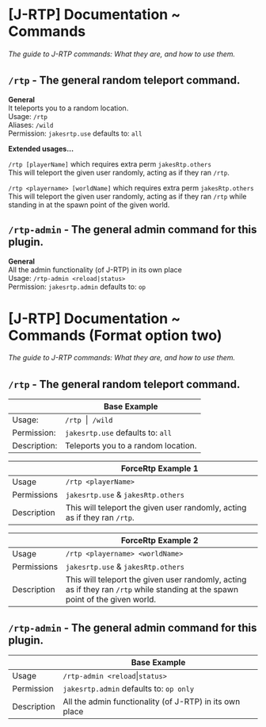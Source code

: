 # [J-RTP] Documentation ~ Commands 
###### The guide to J-RTP commands: What they are, and how to use them.

## `/rtp` - The general random teleport command.

**General**  
It teleports you to a random location.   
Usage:      `/rtp`  
Aliases:    `/wild`  
Permission: `jakesrtp.use` defaults to: `all`  

**Extended usages...**  

`/rtp [playerName]` which requires extra perm `jakesRtp.others`   
This will teleport the given user randomly, acting as if they ran `/rtp`.

`/rtp <playername> [worldName]` which requires extra perm `jakesRtp.others`   
This will teleport the given user randomly, acting as if they ran `/rtp` while 
standing in at the spawn point of the given world.

## `/rtp-admin` - The general admin command for this plugin.

**General**  
All the admin functionality (of J-RTP) in its own place  
Usage:      `/rtp-admin <reload|status>`  
Permission: `jakesrtp.admin` defaults to: `op`

# [J-RTP] Documentation ~ Commands (Format option two)
###### The guide to J-RTP commands: What they are, and how to use them.

## `/rtp` - The general random teleport command.
 
| | Base Example |
| ---- | ---- |
| Usage:      | `/rtp` &nbsp;&#124;&nbsp; `/wild` 
| Permission: | `jakesrtp.use` defaults to: `all` 
| Description:| Teleports you to a random location. 

| | ForceRtp Example 1 | 
| ---- | ---- |
| Usage       | `/rtp <playerName>` 
| Permissions | `jakesrtp.use` & `jakesRtp.others`   
| Description | This will teleport the given user randomly, acting as if they ran `/rtp`.

| | ForceRtp Example 2 |
| ---- | ---- | 
| Usage       | `/rtp <playername> <worldName>`
| Permissions | `jakesrtp.use` & `jakesRtp.others`   
| Description | This will teleport the given user randomly, acting as if they ran `/rtp` while standing at the spawn point of the given world.

## `/rtp-admin` - The general admin command for this plugin.

| | Base Example |
| ---- | ---- |
| Usage       | `/rtp-admin <reload`&#124;`status>`  
| Permission  |`jakesrtp.admin` defaults to: `op only`
| Description | All the admin functionality (of J-RTP) in its own place
